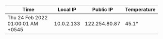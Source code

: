 | Time     | Local IP | Public IP | Temperature |
| ----------- | ----------- | ----------- | ----------- |
| Thu 24 Feb 2022 01:00:01 AM +0545      | 10.0.2.133     | 122.254.80.87  | 45.1° |
